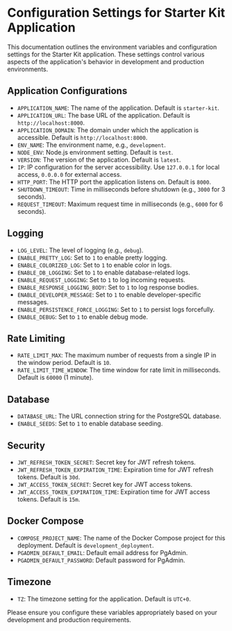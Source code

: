 # Configuration Settings for Starter Kit Application

This documentation outlines the environment variables and configuration settings for the Starter Kit application. These settings control various aspects of the application's behavior in development and production environments.

## Application Configurations

- `APPLICATION_NAME`: The name of the application. Default is `starter-kit`.
- `APPLICATION_URL`: The base URL of the application. Default is `http://localhost:8000`.
- `APPLICATION_DOMAIN`: The domain under which the application is accessible. Default is `http://localhost:8000`.
- `ENV_NAME`: The environment name, e.g., `development`.
- `NODE_ENV`: Node.js environment setting. Default is `test`.
- `VERSION`: The version of the application. Default is `latest`.
- `IP`: IP configuration for the server accessibility. Use `127.0.0.1` for local access, `0.0.0.0` for external access.
- `HTTP_PORT`: The HTTP port the application listens on. Default is `8000`.
- `SHUTDOWN_TIMEOUT`: Time in milliseconds before shutdown (e.g., `3000` for 3 seconds).
- `REQUEST_TIMEOUT`: Maximum request time in milliseconds (e.g., `6000` for 6 seconds).

## Logging

- `LOG_LEVEL`: The level of logging (e.g., `debug`).
- `ENABLE_PRETTY_LOG`: Set to `1` to enable pretty logging.
- `ENABLE_COLORIZED_LOG`: Set to `1` to enable color in logs.
- `ENABLE_DB_LOGGING`: Set to `1` to enable database-related logs.
- `ENABLE_REQUEST_LOGGING`: Set to `1` to log incoming requests.
- `ENABLE_RESPONSE_LOGGING_BODY`: Set to `1` to log response bodies.
- `ENABLE_DEVELOPER_MESSAGE`: Set to `1` to enable developer-specific messages.
- `ENABLE_PERSISTENCE_FORCE_LOGGING`: Set to `1` to persist logs forcefully.
- `ENABLE_DEBUG`: Set to `1` to enable debug mode.

## Rate Limiting

- `RATE_LIMIT_MAX`: The maximum number of requests from a single IP in the window period. Default is `10`.
- `RATE_LIMIT_TIME_WINDOW`: The time window for rate limit in milliseconds. Default is `60000` (1 minute).

## Database

- `DATABASE_URL`: The URL connection string for the PostgreSQL database.
- `ENABLE_SEEDS`: Set to `1` to enable database seeding.

## Security

- `JWT_REFRESH_TOKEN_SECRET`: Secret key for JWT refresh tokens.
- `JWT_REFRESH_TOKEN_EXPIRATION_TIME`: Expiration time for JWT refresh tokens. Default is `30d`.
- `JWT_ACCESS_TOKEN_SECRET`: Secret key for JWT access tokens.
- `JWT_ACCESS_TOKEN_EXPIRATION_TIME`: Expiration time for JWT access tokens. Default is `15m`.

## Docker Compose

- `COMPOSE_PROJECT_NAME`: The name of the Docker Compose project for this deployment. Default is `development_deployment`.
- `PGADMIN_DEFAULT_EMAIL`: Default email address for PgAdmin.
- `PGADMIN_DEFAULT_PASSWORD`: Default password for PgAdmin.

## Timezone

- `TZ`: The timezone setting for the application. Default is `UTC+0`.

Please ensure you configure these variables appropriately based on your development and production requirements.
